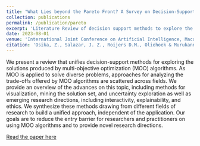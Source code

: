 ```yaml
---
title: "What Lies beyond the Pareto Front? A Survey on Decision-Support Methods for Multi-Objective Optimization"
collection: publications
permalink: /publication/pareto
excerpt: 'Literature Review of decision support methods to explore the Pareto front in multi-objective decision making'
date: 2023-08-01
venue: 'International Joint Conference on Artificial Intelligence, Macau 2023'
citation: 'Osika, Z., Salazar, J. Z., Roijers D.M., Oliehoek & Murukannaiah F.A., P. K., What Lies beyond the Pareto Front? A Survey on Decision-Support Methods for Multi-Objective Optimization, IJCAI'23, Macau'
---
```

We present a review that unifies decision-support methods for exploring the solutions produced by multi-objective optimization (MOO) algorithms. As MOO is applied to solve diverse problems, approaches for analyzing the trade-offs offered by MOO algorithms are scattered across fields. We provide an overview of the advances on this topic, including methods for visualization, mining the solution set, and uncertainty exploration as well as emerging research directions, including interactivity, explainability, and ethics. We synthesize these methods drawing from different fields of research to build a unified approach, independent of the application. Our goals are to reduce the entry barrier for researchers and practitioners on using MOO algorithms and to provide novel research directions.


[Read the paper here](https://arxiv.org/pdf/2311.11288.pdf)

